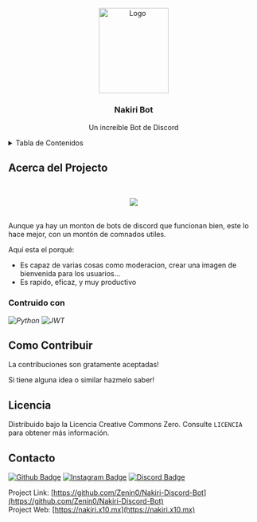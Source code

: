 <!-- PROJECT LOGO -->
<br />
<div align="center">
  <a href="https://nakiri.x10.mx">
    <img src="https://www.nakiri.x10.mx/assets/images/logo.png" alt="Logo" width="139.14" height="171.25">
  </a>

  <h3 align="center">Nakiri Bot</h3>

  <p align="center">
    Un increíble Bot de Discord
    <br />
  </p>
</div>



<!-- TABLE OF CONTENTS -->
<details>
  <summary>Tabla de Contenidos</summary>
  <ol>
    <li>
      <a href="#about-the-project">Acerca del Projecto</a>
      <ul>
        <li><a href="#built-with">Contruido con</a></li>
      </ul>
    </li>
    <li><a href="#contributing">Como Contribuir</a></li>
    <li><a href="#license">Licencia</a></li>
    <li><a href="#contact">Contacto</a></li>
  </ol>
</details>



<!-- ABOUT THE PROJECT -->
## Acerca del Projecto
<br>
<p align="center">
<img src="https://www.nakiri.x10.mx/assets/images/Showcase.png">
</p><br>
Aunque ya hay un monton de bots de discord que funcionan bien, este lo hace mejor, con un montón de comnados utiles.

Aquí esta el porqué:
* Es capaz de varias cosas como moderacion, crear una imagen de bienvenida para los usuarios...
* Es rapido, eficaz, y muy productivo



### Contruido con

*![Python](https://img.shields.io/badge/python-3670A0?style=for-the-badge&logo=python&logoColor=ffdd54)*
*![JWT](https://img.shields.io/badge/JWT-black?style=for-the-badge&logo=JSON%20web%20tokens)*

<!-- CONTRIBUTING -->
## Como Contribuir

La contribuciones son gratamente aceptadas!

Si tiene alguna idea o similar hazmelo saber!




<!-- LICENSE -->
## Licencia

Distribuido bajo la Licencia Creative Commons Zero. Consulte `LICENCIA` para obtener más información.



<!-- CONTACT -->
## Contacto

[![Github Badge](https://img.shields.io/badge/-Github-000?style=quare&labelColor=000&logo=Github&logoColor=white&link=link)](https://github.com/Zenin0) 
[![Instagram Badge](https://img.shields.io/badge/-Instagram-C13584?style=flat-quare&labelColor=C13584&logo=instagram&logoColor=white&link=link)](https://instagram.com/Isaac__sg)
[![Discord Badge](https://img.shields.io/badge/-Discord-5865F2?style=flat-quare&labelColor=5865F2&logo=discord&logoColor=white&link=link)](https://discord.gg/GVHxGg3jpX)

Project Link: [https://github.com/Zenin0/Nakiri-Discord-Bot](https://github.com/Zenin0/Nakiri-Discord-Bot) <br>
Project Web: [https://nakiri.x10.mx](https://nakiri.x10.mx)

